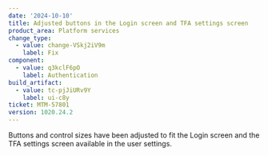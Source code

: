 ```yaml
---
date: '2024-10-10'
title: Adjusted buttons in the Login screen and TFA settings screen
product_area: Platform services
change_type:
  - value: change-VSkj2iV9m
    label: Fix
component:
  - value: q3kclF6pO
    label: Authentication
build_artifact:
  - value: tc-pjJiURv9Y
    label: ui-c8y
ticket: MTM-57801
version: 1020.24.2
---
```

Buttons and control sizes have been adjusted to fit the Login screen and the TFA settings screen available in the user settings.
